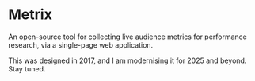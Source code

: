 # Metrix

An open-source tool for collecting live audience metrics for performance research, via a single-page web application.

This was designed in 2017, and I am modernising it for 2025 and beyond. Stay tuned.
